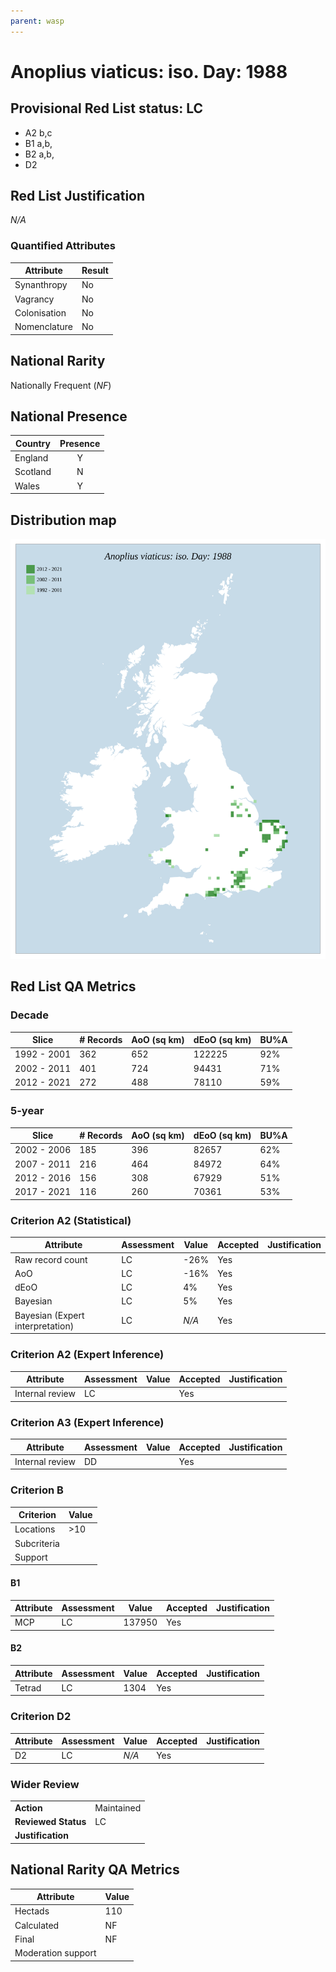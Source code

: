 ```yaml
---
parent: wasp
---
```

# Anoplius viaticus: iso. Day: 1988

## Provisional Red List status: LC
- A2 b,c
- B1 a,b, 
- B2 a,b, 
- D2

## Red List Justification
*N/A*
### Quantified Attributes
|Attribute|Result|
|---|---|
|Synanthropy|No|
|Vagrancy|No|
|Colonisation|No|
|Nomenclature|No|


## National Rarity
Nationally Frequent (*NF*)

## National Presence
|Country|Presence
|---|:-:|
|England|Y|
|Scotland|N|
|Wales|Y|


## Distribution map
![](../map/433.svg)

## Red List QA Metrics
### Decade
| Slice | # Records | AoO (sq km) | dEoO (sq km) |BU%A |
|---|---|---|---|---|
|1992 - 2001|362|652|122225|92%|
|2002 - 2011|401|724|94431|71%|
|2012 - 2021|272|488|78110|59%|
### 5-year
| Slice | # Records | AoO (sq km) | dEoO (sq km) |BU%A |
|---|---|---|---|---|
|2002 - 2006|185|396|82657|62%|
|2007 - 2011|216|464|84972|64%|
|2012 - 2016|156|308|67929|51%|
|2017 - 2021|116|260|70361|53%|
### Criterion A2 (Statistical)
|Attribute|Assessment|Value|Accepted|Justification
|---|---|---|---|---|
|Raw record count|LC|-26%|Yes||
|AoO|LC|-16%|Yes||
|dEoO|LC|4%|Yes||
|Bayesian|LC|5%|Yes||
|Bayesian (Expert interpretation)|LC|*N/A*|Yes||
### Criterion A2 (Expert Inference)
|Attribute|Assessment|Value|Accepted|Justification
|---|---|---|---|---|
|Internal review|LC||Yes||
### Criterion A3 (Expert Inference)
|Attribute|Assessment|Value|Accepted|Justification
|---|---|---|---|---|
|Internal review|DD||Yes||
### Criterion B
|Criterion| Value|
|---|---|
|Locations|>10|
|Subcriteria||
|Support||
#### B1
|Attribute|Assessment|Value|Accepted|Justification
|---|---|---|---|---|
|MCP|LC|137950|Yes||
#### B2
|Attribute|Assessment|Value|Accepted|Justification
|---|---|---|---|---|
|Tetrad|LC|1304|Yes||
### Criterion D2
|Attribute|Assessment|Value|Accepted|Justification
|---|---|---|---|---|
|D2|LC|*N/A*|Yes||
### Wider Review
|  |  |
|---|---|
|**Action**|Maintained|
|**Reviewed Status**|LC|
|**Justification**||


## National Rarity QA Metrics
|Attribute|Value|
|---|---|
|Hectads|110|
|Calculated|NF|
|Final|NF|
|Moderation support||



